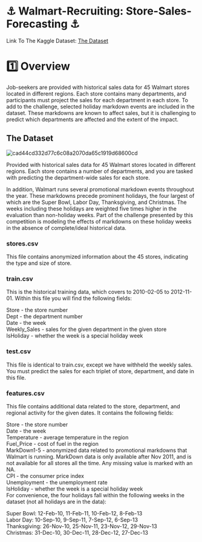 # ⚓ Walmart-Recruiting: Store-Sales-Forecasting ⚓

Link To The Kaggle Dataset: <a href="https://www.kaggle.com/competitions/walmart-recruiting-store-sales-forecasting/overview">The Dataset</a>

# 1️⃣ Overview
Job-seekers are provided with historical sales data for 45 Walmart stores located in different regions. Each store contains many departments, and participants must project the sales for each department in each store. To add to the challenge, selected holiday markdown events are included in the dataset. These markdowns are known to affect sales, but it is challenging to predict which departments are affected and the extent of the impact.

## The Dataset 
![cad44cd332d77c6c08a2070da65c1919d68600cd](https://github.com/UKVeteran/Walmart-Recruiting---Store-Sales-Forecasting/assets/39216339/0876363b-2ca9-45ca-a30f-058c4d298098)

Provided with historical sales data for 45 Walmart stores located in different regions. Each store contains a number of departments, and you are tasked with predicting the department-wide sales for each store.

In addition, Walmart runs several promotional markdown events throughout the year. These markdowns precede prominent holidays, the four largest of which are the Super Bowl, Labor Day, Thanksgiving, and Christmas. The weeks including these holidays are weighted five times higher in the evaluation than non-holiday weeks. Part of the challenge presented by this competition is modeling the effects of markdowns on these holiday weeks in the absence of complete/ideal historical data.

### stores.csv

This file contains anonymized information about the 45 stores, indicating the type and size of store.

### train.csv

This is the historical training data, which covers to 2010-02-05 to 2012-11-01. Within this file you will find the following fields:

Store - the store number  <br>
Dept - the department number  <br>
Date - the week  <br>
Weekly_Sales -  sales for the given department in the given store  <br>
IsHoliday - whether the week is a special holiday week  <br>

### test.csv

This file is identical to train.csv, except we have withheld the weekly sales. You must predict the sales for each triplet of store, department, and date in this file.

### features.csv

This file contains additional data related to the store, department, and regional activity for the given dates. It contains the following fields:

Store - the store number  <br>
Date - the week  <br> 
Temperature - average temperature in the region  <br>
Fuel_Price - cost of fuel in the region  <br>
MarkDown1-5 - anonymized data related to promotional markdowns that Walmart is running. MarkDown data is only available after Nov 2011, and is not available for all stores all the time. Any missing value is marked with an NA.  <br>
CPI - the consumer price index  <br>
Unemployment - the unemployment rate <br>
IsHoliday - whether the week is a special holiday week  <br>
For convenience, the four holidays fall within the following weeks in the dataset (not all holidays are in the data): 

Super Bowl: 12-Feb-10, 11-Feb-11, 10-Feb-12, 8-Feb-13   <br>
Labor Day: 10-Sep-10, 9-Sep-11, 7-Sep-12, 6-Sep-13  <br>
Thanksgiving: 26-Nov-10, 25-Nov-11, 23-Nov-12, 29-Nov-13 <br>
Christmas: 31-Dec-10, 30-Dec-11, 28-Dec-12, 27-Dec-13  

